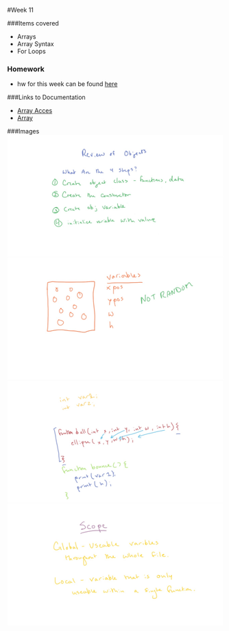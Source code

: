 #Week 11

###Items covered
* Arrays
* Array Syntax
* For Loops

### Homework
* hw for this week can be found [here](https://github.com/mositech/CS2015/issues/23)

###Links to Documentation
* [Array Acces](https://processing.org/reference/arrayaccess.html)
* [Array](https://processing.org/reference/Array.html)


###Images
![classReview](https://github.com/mositech/CS2015/blob/master/Class-Material/week10/imageNotes/01_classReview.jpg?raw=true)
![constructorArgumentExample](https://github.com/mositech/CS2015/blob/master/Class-Material/week10/imageNotes/02_constructorArgumentEx.jpg?raw=true)
![scopeExample](https://github.com/mositech/CS2015/blob/master/Class-Material/week10/imageNotes/03_scopeExample.jpg?raw=true)
![scope](https://github.com/mositech/CS2015/blob/master/Class-Material/week10/imageNotes/04_scope.jpg?raw=true)
